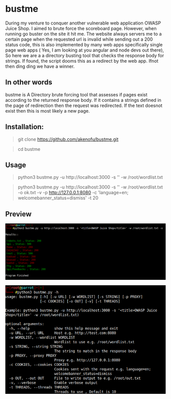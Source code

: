 # bustme
  During my venture to conquer another vulnerable web application OWASP Juice Shop. I aimed to brute force the scoreboard page. However, when running go buster on the site it hit me. The website always servers me to a certain page when the requested url is invalid while sending out a 200 status code, this is also implemented by many web apps specifically single page web apps ( Yes, I am looking at you angular and node devs out there), So here we are a a directory busting tool that checks the response body for strings. If found, the script dooms this as a redirect by the web app. Ifnot then ding ding we have a winner.
## In other words
  bustme is A Directory brute forcing tool that assesses if pages exist according to the returned response body. If it contains a strings defined in the page of redirection then the request was redirected. If the text doesnot exist then this is most likely a new page.


## Installation:
> git clone https://github.com/akenofu/bustme.git

> cd bustme

## Usage
> python3 bustme.py -u http://localhost:3000 -s '<title>OWASP Juice Shop</title>' -w /root/wordlist.txt

> python3 bustme.py -u http://localhost:3000 -s '<title>OWASP Juice Shop</title>' -w /root/wordlist.txt -o ok.txt -v  -p http://127.0.0.1:8080 -c 'language=en; welcomebanner_status=dismiss' -t 20

## Preview

![output](https://raw.githubusercontent.com/akenofu/bustme/master/screenshots/Screenshot%20at%202020-01-29%2005-34-55.png)

![help](https://raw.githubusercontent.com/akenofu/bustme/master/screenshots/Screenshot%20at%202020-01-29%2005-36-25.png)
